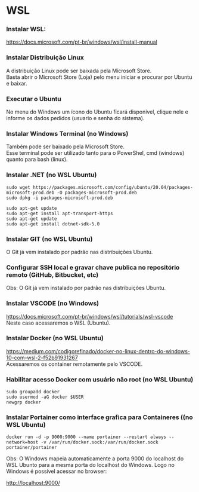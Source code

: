 # WSL

### Instalar WSL:
<https://docs.microsoft.com/pt-br/windows/wsl/install-manual>


### Instalar Distribuição Linux
A distribuição Linux pode ser baixada pela Microsoft Store.  
Basta abrir o Microsoft Store (Loja) pelo menu iniciar e procurar por Ubuntu e baixar.


### Executar o Ubuntu
No menu do Windows um ícono do Ubuntu ficará disponível, clique nele e informe os dados pedidos (usuario e senha do sistema).  


### Instalar Windows Terminal (no Windows)
Também pode ser baixado pela Microsoft Store.   
Esse terminal pode ser utilizado tanto para o PowerShel, cmd (windows) quanto para bash (linux).


### Instalar .NET (no WSL Ubuntu)
```
sudo wget https://packages.microsoft.com/config/ubuntu/20.04/packages-microsoft-prod.deb -O packages-microsoft-prod.deb
sudo dpkg -i packages-microsoft-prod.deb

sudo apt-get update
sudo apt-get install apt-transport-https
sudo apt-get update
sudo apt-get install dotnet-sdk-5.0
```


### Instalar GIT (no WSL Ubuntu)
O Git já vem instalado por padrão nas distribuições Ubuntu.


### Configurar SSH local e gravar chave publica no repositório remoto (GitHub, Bitbucket, etc)
Obs: O Git já vem instalado por padrão nas distribuições Ubuntu.


### Instalar VSCODE (no Windows)
<https://docs.microsoft.com/pt-br/windows/wsl/tutorials/wsl-vscode>  
Neste caso acessaremos o WSL (Ubuntu).


### Instalar Docker (no WSL Ubuntu)
<https://medium.com/codigorefinado/docker-no-linux-dentro-do-windows-10-com-wsl-2-f52b91931267>  
Acessaremos os container remotamente pelo VSCODE.


### Habilitar acesso Docker com usuário não root (no WSL Ubuntu)
```
sudo groupadd docker
sudo usermod -aG docker $USER
newgrp docker 
```


### Instalar Portainer como interface grafica para Containeres ((no WSL Ubuntu)
```
docker run -d -p 9000:9000 --name portainer --restart always --network=host -v /var/run/docker.sock:/var/run/docker.sock portainer/portainer
```

Obs: O Windows mapeia automaticamente a porta 9000 do localhost do WSL Ubunto para a mesma porta do localhost do  Windows. Logo no Windows é possível acessar no browser:

<http://localhost:9000/>




